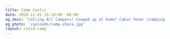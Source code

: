 ```yaml
---
title: Camp Canlis
date: 2020-12-01 15:19:00 -08:00
og_desc: "Calling All Campers! Cooped up at home? Cabin fever cramping your style? Put a little Spring in your step and get on down to Canlis, where the eatin’ is easy and the livin’ is good."
og_photo: '/uploads/camp-share.jpg'
layout: covid-camp
---
```

